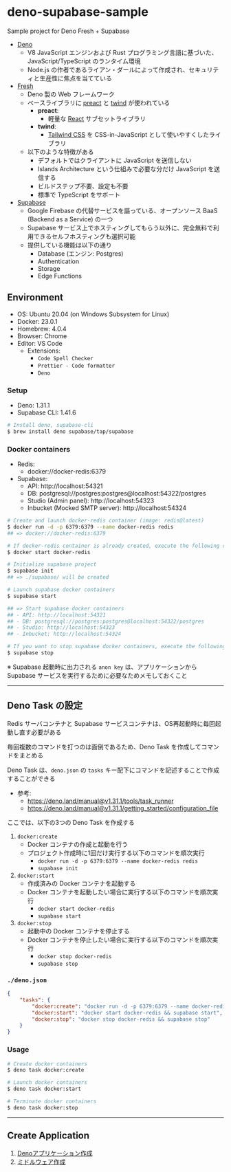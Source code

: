 # deno-supabase-sample

Sample project for Deno Fresh + Supabase

- [Deno](https://deno.land)
    - V8 JavaScript エンジンおよび Rust プログラミング言語に基づいた、JavaScript/TypeScript のランタイム環境
    - Node.js の作者であるライアン・ダールによって作成され、セキュリティと生産性に焦点を当てている
- [Fresh](https://fresh.deno.dev)
    - Deno 製の Web フレームワーク
    - ベースライブラリに [preact](https://preactjs.com) と [twind](https://twind.dev) が使われている
        - **preact**:
            - 軽量な [React](https://reactjs.org) サブセットライブラリ
        - **twind**:
            - [Tailwind CSS](https://tailwindcss.com) を CSS-in-JavaScript として使いやすくしたライブラリ
    - 以下のような特徴がある
        - デフォルトではクライアントに JavaScript を送信しない
        - Islands Architecture という仕組みで必要な分だけ JavaScript を送信する
        - ビルドステップ不要、設定も不要
        - 標準で TypeScript をサポート
- [Supabase](https://supabase.com)
    - Google Firebase の代替サービスを謳っている、オープンソース BaaS (Backend as a Service) の一つ
    - Supabase サービス上でホスティングしてもらう以外に、完全無料で利用できるセルフホスティングも選択可能
    - 提供している機能は以下の通り
        - Database (エンジン: Postgres)
        - Authentication
        - Storage
        - Edge Functions

## Environment

- OS: Ubuntu 20.04 (on Windows Subsystem for Linux)
- Docker: 23.0.1
- Homebrew: 4.0.4
- Browser: Chrome
- Editor: VS Code
    - Extensions:
        - `Code Spell Checker`
        - `Prettier - Code formatter`
        - `Deno`

### Setup
- Deno: 1.31.1
- Supabase CLI: 1.41.6

```bash
# Install deno, supabase-cli
$ brew install deno supabase/tap/supabase
```

### Docker containers
- Redis:
    - docker://docker-redis:6379
- Supabase:
    - API: http://localhost:54321
    - DB: postgresql://postgres:postgres@localhost:54322/postgres
    - Studio (Admin panel): http://localhost:54323
    - Inbucket (Mocked SMTP server): http://localhost:54324

```bash
# Create and launch docker-redis container (image: redis@latest)
$ docker run -d -p 6379:6379 --name docker-redis redis
## => docker://docker-redis:6379

# If docker-redis container is already created, execute the following command (start docker-redis container)
$ docker start docker-redis

# Initialize supabase project
$ supabase init
## => ./supabase/ will be created

# Launch supabase docker containers
$ supabase start

## => Start supabase docker containers
## - API: http://localhost:54321
## - DB: postgresql://postgres:postgres@localhost:54322/postgres
## - Studio: http://localhost:54323
## - Inbucket: http://localhost:54324

# If you want to stop supabase docker containers, execute the following command
$ supabase stop
```

※ Supabase 起動時に出力される `anon key` は、アプリケーションから Supabase サービスを実行するために必要なためメモしておくこと

---

## Deno Task の設定

Redis サーバコンテナと Supabase サービスコンテナは、OS再起動時に毎回起動し直す必要がある

毎回複数のコマンドを打つのは面倒であるため、Deno Task を作成してコマンドをまとめる

Deno Task は、`deno.json` の `tasks` キー配下にコマンドを記述することで作成することができる

- 参考:
    - https://deno.land/manual@v1.31.1/tools/task_runner
    - https://deno.land/manual@v1.31.1/getting_started/configuration_file

ここでは、以下の3つの Deno Task を作成する

1. `docker:create`
    - Docker コンテナの作成と起動を行う
    - プロジェクト作成時に1回だけ実行する以下のコマンドを順次実行
        - `docker run -d -p 6379:6379 --name docker-redis redis`
        - `supabase init`
2. `docker:start`
    - 作成済みの Docker コンテナを起動する
    - Docker コンテナを起動したい場合に実行する以下のコマンドを順次実行
        - `docker start docker-redis`
        - `supabase start`
3. `docker:stop`
    - 起動中の Docker コンテナを停止する
    - Docker コンテナを停止したい場合に実行する以下のコマンドを順次実行
        - `docker stop docker-redis`
        - `supabase stop`

### `./deno.json`
```json
{
    "tasks": {
        "docker:create": "docker run -d -p 6379:6379 --name docker-redis && supabase init",
        "docker:start": "docker start docker-redis && supabase start",
        "docker:stop": "docker stop docker-redis && supabase stop"
    }
}
```

### Usage
```bash
# Create docker containers
$ deno task docker:create

# Launch docker containers
$ deno task docker:start

# Terminate docker containers
$ deno task docker:stop
```

---

## Create Application

1. [Denoアプリケーション作成](./docs/01-create-app.md)
2. [ミドルウェア作成](./docs/02-middleware.md)
